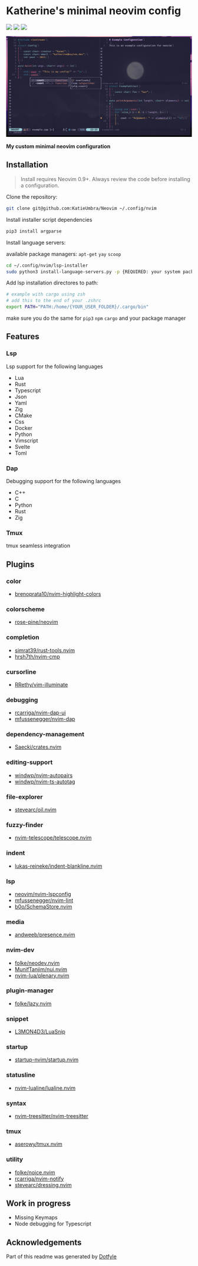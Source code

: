 # Katherine's minimal neovim config

<a href="https://dotfyle.com/KatieUmbra/neovim"><img src="https://dotfyle.com/KatieUmbra/neovim/badges/plugins?style=for-the-badge" /></a>
<a href="https://dotfyle.com/KatieUmbra/neovim"><img src="https://dotfyle.com/KatieUmbra/neovim/badges/leaderkey?style=for-the-badge" /></a>
<a href="https://dotfyle.com/KatieUmbra/neovim"><img src="https://dotfyle.com/KatieUmbra/neovim/badges/plugin-manager?style=for-the-badge" /></a>

<img src="https://github.com/KatieUmbra/Neovim/blob/main/showcase.png?raw=true"/>

**My custom minimal neovim configuration**

## Installation
> Install requires Neovim 0.9+. Always review the code before installing a configuration.

Clone the repository:

```sh
git clone git@github.com:KatieUmbra/Neovim ~/.config/nvim
```

Install installer script dependencies

```sh
pip3 install argparse
```

Install language servers:

available package managers: `apt-get` `yay` `scoop`
```sh
cd ~/.config/nvim/lsp-installer
sudo python3 install-language-servers.py -p {REQUIRED: your system package manager, eg: yay, scoop, etc..}
```

Add lsp installation directores to path:

```sh
# example with cargo using zsh
# add this to the end of your .zshrc
export PATH="PATH:/home/{YOUR_USER_FOLDER}/.cargo/bin"
```

make sure you do the same for `pip3` `npm` `cargo` and your package manager

## Features

### Lsp

Lsp support for the following languages

- Lua
- Rust
- Typescript
- Json
- Yaml
- Zig
- CMake
- Css
- Docker
- Python
- Vimscript
- Svelte
- Toml

### Dap

Debugging support for the following languages

- C++
- C
- Python
- Rust
- Zig

### Tmux

tmux seamless integration

## Plugins

### color

+ [brenoprata10/nvim-highlight-colors](https://dotfyle.com/plugins/brenoprata10/nvim-highlight-colors)
### colorscheme

+ [rose-pine/neovim](https://dotfyle.com/plugins/rose-pine/neovim)
### completion

+ [simrat39/rust-tools.nvim](https://dotfyle.com/plugins/simrat39/rust-tools.nvim)
+ [hrsh7th/nvim-cmp](https://dotfyle.com/plugins/hrsh7th/nvim-cmp)
### cursorline

+ [RRethy/vim-illuminate](https://dotfyle.com/plugins/RRethy/vim-illuminate)
### debugging

+ [rcarriga/nvim-dap-ui](https://dotfyle.com/plugins/rcarriga/nvim-dap-ui)
+ [mfussenegger/nvim-dap](https://dotfyle.com/plugins/mfussenegger/nvim-dap)
### dependency-management

+ [Saecki/crates.nvim](https://dotfyle.com/plugins/Saecki/crates.nvim)
### editing-support

+ [windwp/nvim-autopairs](https://dotfyle.com/plugins/windwp/nvim-autopairs)
+ [windwp/nvim-ts-autotag](https://dotfyle.com/plugins/windwp/nvim-ts-autotag)
### file-explorer

+ [stevearc/oil.nvim](https://dotfyle.com/plugins/stevearc/oil.nvim)
### fuzzy-finder

+ [nvim-telescope/telescope.nvim](https://dotfyle.com/plugins/nvim-telescope/telescope.nvim)
### indent

+ [lukas-reineke/indent-blankline.nvim](https://dotfyle.com/plugins/lukas-reineke/indent-blankline.nvim)
### lsp

+ [neovim/nvim-lspconfig](https://dotfyle.com/plugins/neovim/nvim-lspconfig)
+ [mfussenegger/nvim-lint](https://dotfyle.com/plugins/mfussenegger/nvim-lint)
+ [b0o/SchemaStore.nvim](https://dotfyle.com/plugins/b0o/SchemaStore.nvim)
### media

+ [andweeb/presence.nvim](https://dotfyle.com/plugins/andweeb/presence.nvim)
### nvim-dev

+ [folke/neodev.nvim](https://dotfyle.com/plugins/folke/neodev.nvim)
+ [MunifTanjim/nui.nvim](https://dotfyle.com/plugins/MunifTanjim/nui.nvim)
+ [nvim-lua/plenary.nvim](https://dotfyle.com/plugins/nvim-lua/plenary.nvim)
### plugin-manager

+ [folke/lazy.nvim](https://dotfyle.com/plugins/folke/lazy.nvim)
### snippet

+ [L3MON4D3/LuaSnip](https://dotfyle.com/plugins/L3MON4D3/LuaSnip)
### startup

+ [startup-nvim/startup.nvim](https://dotfyle.com/plugins/startup-nvim/startup.nvim)
### statusline

+ [nvim-lualine/lualine.nvim](https://dotfyle.com/plugins/nvim-lualine/lualine.nvim)
### syntax

+ [nvim-treesitter/nvim-treesitter](https://dotfyle.com/plugins/nvim-treesitter/nvim-treesitter)
### tmux

+ [aserowy/tmux.nvim](https://dotfyle.com/plugins/aserowy/tmux.nvim)
### utility

+ [folke/noice.nvim](https://dotfyle.com/plugins/folke/noice.nvim)
+ [rcarriga/nvim-notify](https://dotfyle.com/plugins/rcarriga/nvim-notify)
+ [stevearc/dressing.nvim](https://dotfyle.com/plugins/stevearc/dressing.nvim)

## Work in progress

- Missing Keymaps
- Node debugging for Typescript

## Acknowledgements

Part of this readme was generated by [Dotfyle](https://dotfyle.com)
